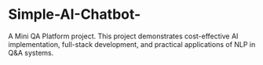 # Simple-AI-Chatbot-
A Mini QA Platform project. This project demonstrates cost-effective AI implementation, full-stack development, and practical applications of NLP in Q&amp;A systems.
